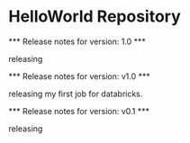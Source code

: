 # HelloWorld Repository

*** Release notes for version: 1.0 ***

releasing

*** Release notes for version: v1.0 ***

releasing my first job for databricks.

*** Release notes for version: v0.1 ***

releasing